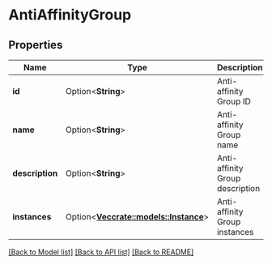 # AntiAffinityGroup

## Properties

Name | Type | Description | Notes
------------ | ------------- | ------------- | -------------
**id** | Option<**String**> | Anti-affinity Group ID | [optional][readonly]
**name** | Option<**String**> | Anti-affinity Group name | [optional]
**description** | Option<**String**> | Anti-affinity Group description | [optional]
**instances** | Option<[**Vec<crate::models::Instance>**](instance.md)> | Anti-affinity Group instances | [optional][readonly]

[[Back to Model list]](../README.md#documentation-for-models) [[Back to API list]](../README.md#documentation-for-api-endpoints) [[Back to README]](../README.md)


